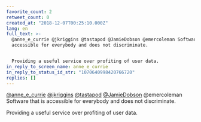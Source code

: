 ```yaml
---
favorite_count: 2
retweet_count: 0
created_at: "2018-12-07T00:25:10.000Z"
lang: en
full_text: >-
  @anne_e_currie @jkriggins @tastapod @JamieDobson @emercoleman Software that is
  accessible for everybody and does not discriminate.


  Providing a useful service over profiting of user data.
in_reply_to_screen_name: anne_e_currie
in_reply_to_status_id_str: "1070640998420766720"
replies: []
---
```


[@anne_e_currie](https://twitter.com/anne_e_currie)
[@jkriggins](https://twitter.com/jkriggins)
[@tastapod](https://twitter.com/tastapod)
[@JamieDobson](https://twitter.com/JamieDobson) @emercoleman Software that is
accessible for everybody and does not discriminate.

Providing a useful service over profiting of user data.
